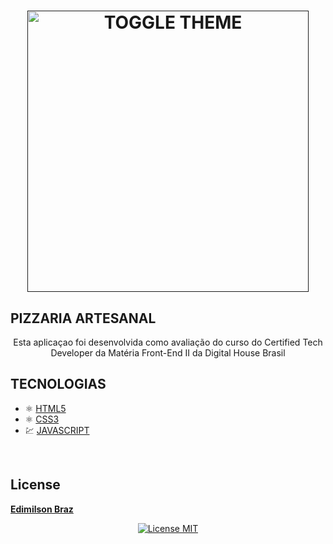<h1 align="center">
  <p>
      <a target="_blank" rel="noopener noreferrer" href="">
        <img src="./_img/pizzariaCTD.gif" alt="TOGGLE THEME" height="450px" style="max-width:100%;">
      </a>
  </P>

  <h2>PIZZARIA ARTESANAL</h2> 
  <p align="center">Esta aplicaçao foi desenvolvida como avaliação do curso do Certified Tech Developer  da Matéria Front-End II da Digital House Brasil</p>
  
</h1>

## TECNOLOGIAS
- ⚛️ [HTML5](https://developer.mozilla.org/pt-BR/docs/Web/HTML)
- ⚛️ [CSS3](https://developer.mozilla.org/pt-BR/docs/Web/CSS)
- 💹 [JAVASCRIPT](https://developer.mozilla.org/pt-BR/docs/Web/JavaScript)

<br>

## License
[**Edimilson Braz**](https://www.linkedin.com/in/edimilsonbraz/)
<p align="center">
  <a href="https://opensource.org/licenses/MIT">
    <img src="https://img.shields.io/badge/License-MIT-blue.svg" alt="License MIT">
  </a>
</p>
